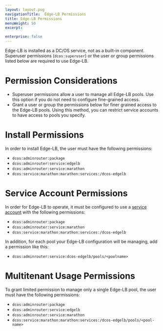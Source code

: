```yaml
---
layout: layout.pug
navigationTitle:  Edge-LB Permissions
title: Edge-LB Permissions
menuWeight: 50
excerpt:

enterprise: false
---
```


Edge-LB is installed as a DC/OS service, not as a built-in component. Superuser permissions (`dcos:superuser`) or the user or group permissions listed below are required to use Edge-LB.

# Permission Considerations

- Superuser permissions allow a user to manage all Edge-LB pools. Use this option if you do not need to configure fine-grained access.
- Grant a user or group the permissions below for finer grained access to the Edge-LB pools. Using this method, you can restrict service accounts to have access to pools you specify.

# Install Permissions

In order to install Edge-LB, the user must have the following permissions:

- `dcos:adminrouter:package`
- `dcos:adminrouter:service:edgelb`
- `dcos:adminrouter:service:marathon`
- `dcos:service:marathon:marathon:services:/dcos-edgelb`

# Service Account Permissions

In order for Edge-LB to operate, it must be configured to use a [service account](/services/edge-lb/1.0.0/installing/#create-a-service-account/) with the following permissions:

- `dcos:adminrouter:package`
- `dcos:adminrouter:service:marathon`
- `dcos:service:marathon:marathon:services:/dcos-edgelb`

In addition, for each pool your Edge-LB configuration will be managing, add a permission like this:

- `dcos:adminrouter:service:dcos-edgelb/pools/<poolname>`

# Multitenant Usage Permissions

To grant limited permission to manage only a single Edge-LB pool, the user must have the following permissions:

- `dcos:adminrouter:package`
- `dcos:adminrouter:service:edgelb`
- `dcos:adminrouter:service:marathon`
- `dcos:service:marathon:marathon:services:/dcos-edgelb/pools/<pool-name>`
